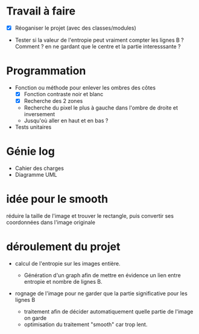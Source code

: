 # Travail à faire
- [x] Réoganiser le projet (avec des classes/modules)
- Tester si la valeur de l'entropie peut vraiment compter les lignes B ? 
  Comment ? en ne gardant que le centre et la partie interesssante ?

# Programmation
- Fonction ou méthode pour enlever les ombres des côtes
    - [x] Fonction contraste noir et blanc
    - [x] Recherche des 2 zones
    - Recherche du pixel le plus à gauche dans l'ombre de droite et inversement
    - Jusqu'où aller en haut et en bas ?
- Tests unitaires

# Génie log
- Cahier des charges
- Diagramme UML

# idée pour le smooth
réduire la taille de l'image et trouver le rectangle, puis convertir ses coordonnées dans l'image originale


# déroulement du projet
- calcul de l'entropie sur les images entière.
  - Génération d'un graph afin de mettre en évidence un lien entre entropie et nombre de lignes B.

- rognage de l'image pour ne garder que la partie significative pour les lignes B
  - traitement afin de décider automatiquement quelle partie de l'image on garde
  - optimisation du traitement "smooth" car trop lent.